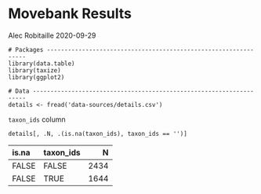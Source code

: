 Movebank Results
================
Alec Robitaille
2020-09-29

    # Packages ----------------------------------------------------------------
    library(data.table)
    library(taxize)
    library(ggplot2)

    # Data --------------------------------------------------------------------
    details <- fread('data-sources/details.csv')

`taxon_ids` column

    details[, .N, .(is.na(taxon_ids), taxon_ids == '')]

<div class="kable-table">

| is.na | taxon\_ids |    N |
|:------|:-----------|-----:|
| FALSE | FALSE      | 2434 |
| FALSE | TRUE       | 1644 |

</div>
